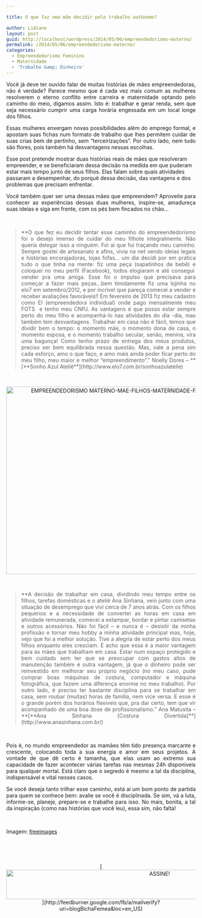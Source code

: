 ```yaml
---

title: O que faz uma mãe decidir pelo trabalho autônomo?

author: Lidiane
layout: post
guid: http://localhost/wordpress/2014/05/06/empreendedorismo-materno/
permalink: /2014/05/06/empreendedorismo-materno/
categories:
  - Empreendedorismo Feminino
  - Maternidade
  - 'Trabalho &amp; Dinheiro'
---
```

<p style="text-align: justify;">
  Você já deve ter ouvido falar de muitas histórias de mães empreendedoras, não é verdade? Parece mesmo que é cada vez mais comum as mulheres resolverem o eterno conflito entre carreira e maternidade optando pelo caminho do meio, digamos assim. Isto é: trabalhar e gerar renda, sem que seja necessário cumprir uma carga horária engessada em um local longe dos filhos.
</p>

<p style="text-align: justify;" align="justify">
  Essas mulheres enxergam novas possibilidades além do emprego formal, e apostam suas fichas num formato de trabalho que lhes permitem cuidar de suas crias bem de pertinho, sem “terceirizações”. Por outro lado, nem tudo são flores, pois também há desvantagens nessas escolhas.
</p>

Esse post pretende mostrar duas histórias reais de mães que resolveram empreender, e se beneficiaram dessa decisão na medida em que puderam estar mais tempo junto de seus filhos. Elas falam sobre quais atividades passaram a desempenhar, do porquê dessa decisão, das vantagens e dos problemas que precisam enfrentar.

<p align="justify">
  Você também quer ser uma dessas mães que empreendem? Aproveite para conhecer as experiências dessas duas mulheres, inspire-se, amadureça suas ideias e siga em frente, com os pés bem fincados no chão…
</p>

&nbsp;

> <p align="justify">
>   **O que fez eu decidir tentar esse caminho do empreendedorismo foi o desejo imenso de cuidar do meu filhote integralmente. Não queria delegar isso a ninguém. Foi aí que fui traçando meu caminho. Sempre gostei de artesanato e afins, vivia na net vendo ideias legais e histórias encorajadoras, lojas fofas&#8230; um dia decidi por em prática tudo o que tinha na mente: fiz uma peça (sapatinhos de bebê) e coloquei no meu perfil (Facebook), todos elogiaram e até consegui  vender pra uma amiga. Esse foi o impulso que precisava para começar a fazer mais peças&#8230;bem timidamente fiz uma lojinha no elo7 em setembro/2012, e por incrível que pareça comecei a vender e receber avaliações favoráveis!! Em fevereiro de 2013 fiz meu cadastro como EI (empreendedora individual) onde pago mensalmente meu FGTS  e tenho meu CNPJ. As vantagens é que posso estar sempre perto do meu filho e acompanhá-lo nas atividades do dia -dia, mas também tem desvantagens. Trabalhar em casa não é fácil, temos que dividir bem o tempo: o momento mãe, o momento dona de casa, o momento esposa, e o momento trabalho secular, senão, menina, vira uma bagunça! Como tenho prazo de entrega dos meus produtos, preciso ser bem equilibrada nessa questão. Mas, vale a pena sim cada esforço, amo o que faço, e amo mais ainda poder ficar perto do meu filho, meu maior e melhor &#8220;empreendimento&#8221;.” Noelly Dores – **[**Sonho Azul Ateliê**](http://www.elo7.com.br/sonhoazulatelie) 
> </p>

&nbsp;

<p align="center">
  <a href="http://www.trololodemulher.com.br/blog/wp-content/uploads/2014/04/EMPREENDEDORISMO-MATERNO-MAE-FILHOS-MATERNIDADE-FAMILIA.jpg"><img class="alignnone size-full wp-image-10004" src="http://www.trololodemulher.com.br/blog/wp-content/uploads/2014/04/EMPREENDEDORISMO-MATERNO-MAE-FILHOS-MATERNIDADE-FAMILIA.jpg" alt="EMPREENDEDORISMO MATERNO-MAE-FILHOS-MATERNIDADE-FAMILIA" width="600" height="498" /></a>
</p>

&nbsp;

> <p align="justify">
>   **A decisão de trabalhar em casa, dividindo meu tempo entre os filhos, tarefas domésticas e o ateliê Ana Sinhana, veio junto com uma situação de desemprego que vivi cerca de 7 anos atrás. Com os filhos pequenos e a necessidade de converter as horas em casa em atividade remunerada, comecei a estampar, bordar e pintar camisetas e outros acessórios. Não foi fácil &#8211; e nunca é &#8211; desistir da minha profissão e tornar meu hobby a minha atividade principal mas, hoje, vejo que foi a melhor solução. Tive a alegria de estar perto dos meus filhos enquanto eles cresciam. E acho que essa é a maior vantagem para as mães que trabalham em casa. Estar num espaço protegido e bem cuidado sem ter que se preocupar com gastos altos de manutenção também é outra vantagem, já que o dinheiro pode ser reinvestido em melhorar seu próprio negócio (no meu caso, pude comprar boas máquinas de costura, computador e máquina fotográfica, que fazem uma diferença enorme no meu trabalho). Por outro lado, é preciso ter bastante disciplina para se trabalhar em casa, sem roubar (muitas) horas de família, nem vice versa. E esse é o grande porém dos horários flexíveis que, pra dar certo, tem que vir acompanhado de uma boa dose de profissionalismo.” Ana Matusita – **[**Ana Sinhana [Costura Divertida]**](http://www.anasinhana.com.br/) 
> </p>

&nbsp;

<p align="justify">
  Pois é, no mundo empreendedor as mamães têm tido presença marcante e crescente, colocando toda a sua energia e amor em seus projetos. A vontade de que dê certo é tamanha, que elas usam ao extremo sua capacidade de fazer acontecer várias tarefas nas mesmas 24h disponíveis para qualquer mortal. Está claro que o segredo é mesmo a tal da disciplina, indispensável e vital nesses casos.
</p>

<p align="justify">
  Se você deseja tanto trilhar esse caminho, está aí um bom ponto de partida para quem se conhece bem: avalie se você é disciplinada. Se sim, vá a luta, informe-se, planeje, prepare-se e trabalhe para isso. No mais, bonita, a tal da inspiração (como nas histórias que você leu), essa sim, não falta!
</p>

&nbsp;

Imagem: [freeimages](http://www.freeimages.com/) 

&nbsp;

&nbsp;

<p align="center">
  [<img class="alignnone size-full wp-image-10439" src="http://www.trololodemulher.com.br/blog/wp-content/uploads/2014/09/ASSINE.png" alt="ASSINE!" width="800" height="78" />](http://feedburner.google.com/fb/a/mailverify?uri=blogBichaFemea&loc=en_US) 
</p>